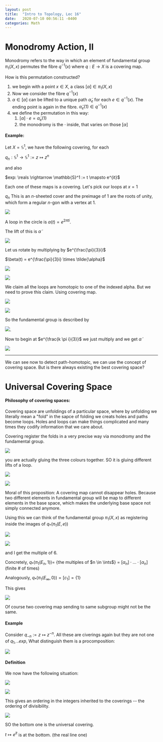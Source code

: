 ```yaml
---
layout: post
title:  "Intro to Topology, Lec 16"
date:   2020-07-10 00:56:11 -0400
categories: Math
---
```


# Monodromy Action, II


Monodromy refers to the way in which an element of fundamental group $\pi_1(X,x)$ permutes the fibre $q^{-1}(x)$ where $q : E\rightarrow X$ is a covering map.

How is this permutation constructed? 
1. we begin with a point $x \in X$, a class $[\alpha] \in \pi_1(X, x)$
2. Now we consider the fibre $q^{-1}(x)$
3. $\alpha \in [\alpha]$ can be lifted to a unique path $\tilde{\alpha}_e$ for each $e \in q^{-1}(x)$. The ending point is again in the fibre. $\tilde{\alpha}_e(1) \in q^{-1}(x)$
4. we define the permutation in this way:
   1. $[\alpha] \cdot e = \tilde{\alpha}_e(1)$
   2. the monodromy is the $\cdot$ inside, that varies on those $[\alpha]$


#### Example: 
Let $X = \mathbb{S}^1$, we have the following covering, for each

$q_n : \mathbb{S}^1 \rightarrow \mathbb{S}^1 :=  z \mapsto z^n$

and also

$exp: \reals \rightarrow \mathbb{S}^1 := t \mapsto e^{it}$

Each one of these maps is a covering. Let's pick our loops at $x = 1$

$q_n$ This is an $n$-sheeted cover and the preimage of $1$ are the roots of unity, which form a regular $n$-gon with a vertex at 1.

![](/assets/img/2020-08-05-13-23-30.png)

A loop in the circle is $\alpha(t) = e^{2\pi ti}$.

The lift of this is $\tilde{\alpha}$

![](../assets/img/2020-08-05-13-28-25.png)

Let us rotate by multiplying by $e^{\frac{\pi}{3}i}$

$\beta(t) = e^{\frac{\pi}{3}i} \times \tilde{\alpha}$

![](../assets/img/2020-08-05-13-37-16.png)

![](../assets/img/2020-08-05-13-46-01.png)


We claim all the loops are homotopic to one of the indexed alpha. But we need to prove this claim. Using covering map.

![](../assets/img/2020-08-05-13-46-30.png)

![](../assets/img/2020-08-05-13-49-13.png)

So the fundamental group is described by 

![](../assets/img/2020-08-05-13-54-07.png).

Now to begin at $e^{\frac{k \pi i}{3}}$ we just multiply and we get $\tilde{\alpha}$

![](../assets/img/2020-08-05-13-57-28.png)


***

We can see now to detect path-homotopic, we can use the concept of covering space. But is there always existing the best covering space?

# Universal Covering Space


#### Philosophy of covering spaces:

Covering space are unfoldings of a particular space, where by unfolding we literally mean a "fold" in the sapce of folding we creats holes and paths become loops. Holes and loops can make things complicated and many times they codify information that we care about.

Covering register the folds in a very precise way via monodromy and the fundamental group.

![](/assets/img/2020-08-05-14-15-50.png)

you are actually gluing the three colours together. SO it is gluing different lifts of a loop.

![](/assets/img/2020-08-05-14-28-05.png)

![](/assets/img/2020-08-05-14-27-44.png)

Moral of this proposition: A covering map cannot disappear holes. Because two different elements in fundamental group will be map to different elements in the base space, which makes the underlying base space not simply connected anymore.

Using this we can think of the fundamental group $\pi_1(X, x)$ as registering inside the images of $q_*(\pi_1(E,e))$

![](/assets/img/2020-08-05-14-38-42.png)

![](/assets/img/2020-08-05-14-39-17.png)

and I get the multiple of 6.

Concretely, $q_* (\pi_1(E_n, 1)) =$ {the multiples of $n \in \ints$} = $[\alpha_n] \cdot ... \cdot [\alpha_n]$ (finite # of times)

Analogously, $q_*(\pi_1(E_\infty, 0)) = [c_1] = \{1\}$

This gives 

![](/assets/img/2020-08-05-14-45-24.png)


Of course two covering map sending to same subgroup might not be the same.

#### Example
Consider $q_{-n} := z \mapsto z^{-n}$. All these are civerings again but they are not one of $q_1, .. exp$, What distinguish them is a procomposition:

![](../assets/img/2020-08-05-14-49-21.png)

#### Definition

We now have the following situation:

![](../assets/img/2020-08-05-14-52-59.png)

![](../assets/img/2020-08-05-14-55-32.png)

This gives an ordering in the integers inherited to the coverings -- the ordering of divisibility.

![](../assets/img/2020-08-05-14-59-58.png)

SO the bottom one is the universal covering.

$t \mapsto e^{it}$ is at the bottom. (the real line one)